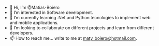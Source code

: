 - 👋 Hi, I’m @Matias-Boiero
- 👀 I’m interested in Software development.
- 🌱 I’m currently learning .Net and Python tecnologies to implement web and mobile applications.
- 💞️ I’m looking to collaborate on different projects and learn from different developers.
- 📫 How to reach me... write to me at maty_boiero@hotmail.com.

<!---
Matias-Boiero/Matias-Boiero is a ✨ special ✨ repository because its `README.md` (this file) appears on your GitHub profile.
You can click the Preview link to take a look at your changes.
--->
